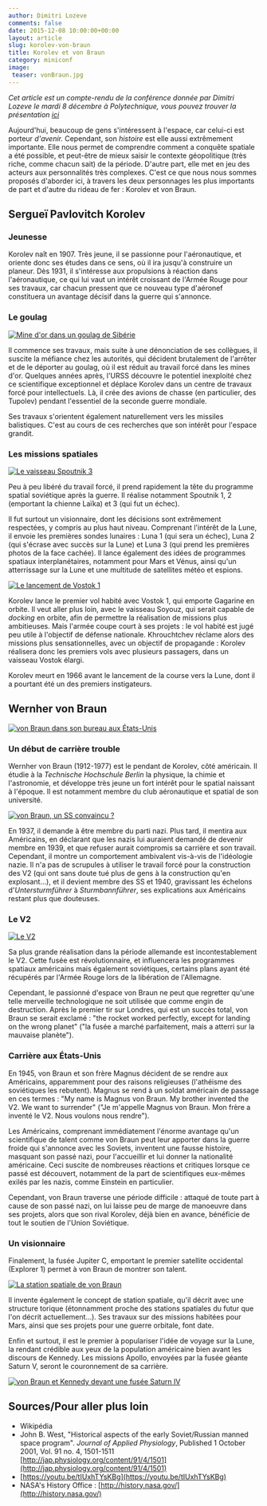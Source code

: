 ```yaml
---
author: Dimitri Lozeve
comments: false
date: 2015-12-08 10:00:00+00:00
layout: article
slug: korolev-von-braun
title: Korolev et von Braun
category: miniconf
image: 
 teaser: vonBraun.jpg
---
```


*Cet article est un compte-rendu de la conférence donnée par Dimitri Lozeve le mardi 8 décembre à Polytechnique, vous pouvez trouver la présentation [ici](/images/korolevVonBraun.pdf)*

Aujourd'hui, beaucoup de gens s'intéressent à l'espace, car celui-ci est porteur *d'avenir.* Cependant, son *histoire* est elle aussi extrêmement importante. Elle nous permet de comprendre comment a conquête spatiale a été possible, et peut-être de mieux saisir le contexte géopolitique (très riche, comme chacun sait) de la période. D'autre part, elle met en jeu des acteurs aux personnalités très complexes. C'est ce que nous nous sommes proposés d'aborder ici, à travers les deux personnages les plus importants de part et d'autre du rideau de fer : Korolev et von Braun.

## Sergueï Pavlovitch Korolev

### Jeunesse

Korolev naît en 1907. Très jeune, il se passionne pour l'aéronautique, et oriente donc ses études dans ce sens, où il ira jusqu'à construire un planeur. Dès 1931, il s'intéresse aux propulsions à réaction dans l'aéronautique, ce qui lui vaut un intérêt croissant de l'Armée Rouge pour ses travaux, car chacun pressent que ce nouveau type d'aéronef constituera un avantage décisif dans la guerre qui s'annonce.

### Le goulag

[![Mine d'or dans un goulag de Sibérie](/images/goulag.JPG)](/images/goulag.JPG)

Il commence ses travaux, mais suite à une dénonciation de ses collègues, il suscite la méfiance chez les autorités, qui décident brutalement de l'arrêter et de le déporter au goulag, où il est réduit au travail forcé dans les mines d'or. Quelques années après, l'URSS découvre le potentiel inexploité chez ce scientifique exceptionnel et déplace Korolev dans un centre de travaux forcé pour intellectuels. Là, il crée des avions de chasse (en particulier, des Tupolev) pendant l'essentiel de la seconde guerre mondiale.

Ses travaux s'orientent également naturellement vers les missiles balistiques. C'est au cours de ces recherches que son intérêt pour l'espace grandit.

### Les missions spatiales

[![Le vaisseau Spoutnik 3](/images/sputnik3.jpg)](/images/sputnik3.jpg)

Peu à peu libéré du travail forcé, il prend rapidement la tête du programme spatial soviétique après la guerre. Il réalise notamment Spoutnik 1, 2 (emportant la chienne Laïka) et 3 (qui fut un échec).

Il fut surtout un visionnaire, dont les décisions sont extrêmement respectées, y compris au plus haut niveau. Comprenant l'intérêt de la Lune, il envoie les premières sondes lunaires : Luna 1 (qui sera un échec), Luna 2 (qui s'écrase avec succès sur la Lune) et Luna 3 (qui prend les premières photos de la face cachée). Il lance également des idées de programmes spatiaux interplanétaires, notamment pour Mars et Vénus, ainsi qu'un atterrissage sur la Lune et une multitude de satellites météo et espions.

[![Le lancement de Vostok 1](/images/vostok.jpg)](/images/vostok.jpg)

Korolev lance le premier vol habité avec Vostok 1, qui emporte Gagarine en orbite. Il veut aller plus loin, avec le vaisseau Soyouz, qui serait capable de *docking* en orbite, afin de permettre la réalisation de missions plus ambitieuses. Mais l'armée coupe court à ses projets : le vol habité est jugé peu utile à l'objectif de défense nationale. Khrouchtchev réclame alors des missions plus sensationnelles, avec un objectif de propagande : Korolev réalisera donc les premiers vols avec plusieurs passagers, dans un vaisseau Vostok élargi.

Korolev meurt en 1966 avant le lancement de la course vers la Lune, dont il a pourtant été un des premiers instigateurs. 

## Wernher von Braun

[![von Braun dans son bureau aux États-Unis](/images/vonBraun.jpg)](/images/vonBraun.jpg)

### Un début de carrière trouble

Wernher von Braun (1912-1977) est le pendant de Korolev, côté américain. Il étudie à la *Technische Hochschule Berlin* la physique, la chimie et l'astronomie, et développe très jeune un fort intérêt pour le spatial naissant à l'époque. Il est notamment membre du club aéronautique et spatial de son université. 

[![von Braun, un SS convaincu ?](/images/vonBraunSS.jpg)](/images/vonBraunSS.jpg)

En 1937, il demande à être membre du parti nazi. Plus tard, il mentira aux Américains, en déclarant que les nazis lui auraient demandé de devenir membre en 1939, et que refuser aurait compromis sa carrière et son travail. Cependant, il montre un comportement ambivalent vis-à-vis de l'idéologie nazie. Il n'a pas de scrupules à utiliser le travail forcé pour la construction des V2 (qui ont sans doute tué plus de gens à la construction qu'en explosant...), et il devient membre des SS et 1940, gravissant les échelons d'*Untersturmführer* à *Sturmbannführer*, ses explications aux Américains restant plus que douteuses.

### Le V2

[![Le V2](/images/v22.jpg)](/images/v22.jpg)

Sa plus grande réalisation dans la période allemande est incontestablement le V2. Cette fusée est révolutionnaire, et influencera les programmes spatiaux américains mais également soviétiques, certains plans ayant été récupérés par l'Armée Rouge lors de la libération de l'Allemagne. 

Cependant, le passionné d'espace von Braun ne peut que regretter qu'une telle merveille technologique ne soit utilisée que comme engin de destruction. Après le premier tir sur Londres, qui est un succès total, von Braun se serait exclamé : "the rocket worked perfectly, except for landing on the wrong planet" ("la fusée a marché parfaitement, mais a atterri sur la mauvaise planète").

### Carrière aux États-Unis

En 1945, von Braun et son frère Magnus décident de se rendre aux Américains, apparemment pour des raisons religieuses (l'athéisme des soviétiques les rebutent). Magnus se rend à un soldat américain de passage en ces termes : "My name is Magnus von Braun. My brother invented the V2. We want to surrender" ("Je m'appelle Magnus von Braun. Mon frère a inventé le V2. Nous voulons nous rendre").

Les Américains, comprenant immédiatement l'énorme avantage qu'un scientifique de talent comme von Braun peut leur apporter dans la guerre froide qui s'annonce avec les Soviets, inventent une fausse histoire, masquant son passé nazi, pour l'accueillir et lui donner la nationalité américaine. Ceci suscite de nombreuses réactions et critiques lorsque ce passé est découvert, notamment de la part de scientifiques eux-mêmes exilés par les nazis, comme Einstein en particulier.

Cependant, von Braun traverse une période difficile : attaqué de toute part à cause de son passé nazi, on lui laisse peu de marge de manoeuvre dans ses projets, alors que son rival Korolev, déjà bien en avance, bénéficie de tout le soutien de l'Union Soviétique. 

### Un visionnaire

Finalement, la fusée Jupiter C, emportant le premier satellite occidental (Explorer 1) permet à von Braun de montrer son talent.

[![La station spatiale de von Braun](/images/spaceStation.jpg)](/images/spaceStation.jpg)

Il invente également le concept de station spatiale, qu'il décrit avec une structure torique (étonnamment proche des stations spatiales du futur que l'on décrit actuellement...). Ses travaux sur des missions habitées pour Mars, ainsi que ses projets pour une guerre orbitale, font date.

Enfin et surtout, il est le premier à populariser l'idée de voyage sur la Lune, la rendant crédible aux yeux de la population américaine bien avant les discours de Kennedy. Les missions Apollo, envoyées par la fusée géante Saturn V, seront le couronnement de sa carrière. 

[![von Braun et Kennedy devant une fusée Saturn IV](/images/KennedyVonBraun.jpg)](/images/KennedyVonBraun.jpg)

## Sources/Pour aller plus loin

- Wikipédia
- John B. West, "Historical aspects of the early Soviet/Russian manned space program". *Journal of Applied Physiology*, Published 1 October 2001, Vol. 91 no. 4, 1501-1511 [http://jap.physiology.org/content/91/4/1501](http://jap.physiology.org/content/91/4/1501)
- [https://youtu.be/tIUxhTYsKBg](https://youtu.be/tIUxhTYsKBg)
- NASA's History Office : [http://history.nasa.gov/](http://history.nasa.gov/)
